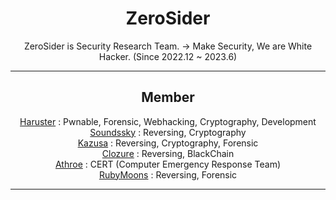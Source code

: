 <div align="center">

# ZeroSider
ZeroSider is Security Research Team. -> Make Security, We are White Hacker. (Since 2022.12 ~ 2023.6)<br>

<hr>

## Member

<a href="https://github.com/haruster">Haruster</a> : Pwnable, Forensic, Webhacking, Cryptography, Development<br>
<a href="https://github.com/soundssky">Soundssky</a> : Reversing, Cryptography <br>
<a href="https://github.com/Kazusa0731">Kazusa</a> : Reversing, Cryptography, Forensic <br>
<a href="https://github.com/Clozure0917">Clozure</a> : Reversing, BlackChain <br>
<a href="https://github.com/ugangdan">Athroe</a> : CERT (Computer Emergency Response Team) <br>
<a href="https://github.com/Rubymoons">RubyMoons</a> : Reversing, Forensic <br>

<hr>
